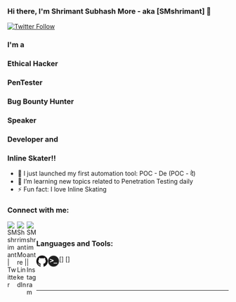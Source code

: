 
<!--
**Shrimant12/Shrimant12** is a ✨ _special_ ✨ repository because its `README.md` (this file) appears on your GitHub profile.
--> 
### Hi there, I'm Shrimant Subhash More - aka [SMshrimant] 👋

[![Twitter Follow](https://img.shields.io/twitter/follow/SMshrimant?color=1DA1F2&logo=twitter&style=for-the-badge)](https://twitter.com/Smshrimant)

### I'm a 
### Ethical Hacker
### PenTester
### Bug Bounty Hunter 
### Speaker
### Developer and 
### Inline Skater!!

- 🔭 I just launched my first automation tool: POC - De (POC - दे)
- 🌱 I’m learning new topics related to Penetration Testing daily
- ⚡ Fun fact: I love Inline Skating

### Connect with me:

[<img align="left" alt="SMshrimant | Twitter" width="22px" src="https://cdn.jsdelivr.net/npm/simple-icons@v3/icons/twitter.svg" />][twitter]
[<img align="left" alt="Shrimant More | LinkedIn" width="22px" src="https://cdn.jsdelivr.net/npm/simple-icons@v3/icons/linkedin.svg" />][linkedin]
[<img align="left" alt="SMshrimant | Instagram" width="22px" src="https://cdn.jsdelivr.net/npm/simple-icons@v3/icons/instagram.svg" />][instagram]
<br />

### Languages and Tools:

[<img align="left" alt="GitHub" width="26px" src="https://raw.githubusercontent.com/github/explore/78df643247d429f6cc873026c0622819ad797942/topics/github/github.png" />]
[<img align="left" alt="Terminal" width="26px" src="https://raw.githubusercontent.com/github/explore/80688e429a7d4ef2fca1e82350fe8e3517d3494d/topics/terminal/terminal.png" />]

<br />
<br />


---
[twitter]: hhttps://twitter.com/Smshrimant/
[linkedin]: https://www.linkedin.com/in/shrimant-more-30622980/
[instagram]: https://www.instagram.com/smshrimant/?hl=en


